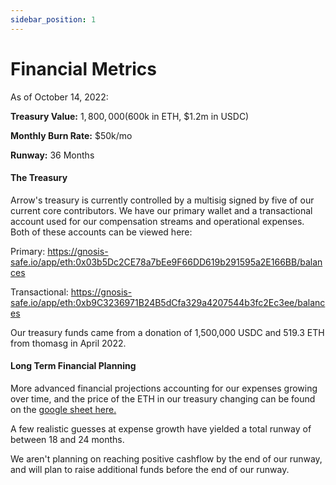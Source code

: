 ```yaml
---
sidebar_position: 1
---
```


# Financial Metrics

As of October 14, 2022:

**Treasury Value:** $1,800,000 ($600k in ETH, $1.2m in USDC)

**Monthly Burn Rate:** $50k/mo

**Runway:** 36 Months

#### The Treasury

Arrow's treasury is currently controlled by a multisig signed by five of our current core contributors. We have our primary wallet and a transactional account used for our compensation streams and operational expenses. Both of these accounts can be viewed here:

Primary: https://gnosis-safe.io/app/eth:0x03b5Dc2CE78a7bEe9F66DD619b291595a2E166BB/balances

Transactional: https://gnosis-safe.io/app/eth:0xb9C3236971B24B5dCfa329a4207544b3fc2Ec3ee/balances

Our treasury funds came from a donation of 1,500,000 USDC and 519.3 ETH from thomasg in April 2022.

#### Long Term Financial Planning

More advanced financial projections accounting for our expenses growing over time, and the price of the ETH in our treasury changing can be found on the [google sheet here.](https://docs.google.com/spreadsheets/d/1WV-X8jp2kLNlgNul1DQ4mNHNLTvQuu0wm46sg2heviw/edit?usp=sharing)

A few realistic guesses at expense growth have yielded a total runway of between 18 and 24 months.

We aren't planning on reaching positive cashflow by the end of our runway, and will plan to raise additional funds before the end of our runway.
